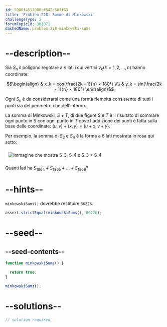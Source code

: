 ```yaml
---
id: 5900f4511000cf542c50ff63
title: 'Problem 228: Somme di Minkowski'
challengeType: 5
forumTopicId: 301871
dashedName: problem-228-minkowski-sums
---
```


# --description--

Sia $S_n$ il poligono regolare a $n$ lati i cui vertici $v_k (k = 1, 2, \ldots, n)$ hanno coordinate:

$$\begin{align} & x_k = cos(\frac{2k - 1}{n} × 180°) \\\\ & y_k = sin(\frac{2k - 1}{n} × 180°) \end{align}$$

Ogni $S_n$ è da considerarsi come una forma riempita consistente di tutti i punti sia del perimetro che dell'interno.

La somma di Minkowski, $S + T$, di due figure $S$ e $T$ è il risultato di sommare ogni punto in $S$ con ogni punto in $T$ dove l'addizione dei punti è fatta sulla base delle coordinate: $(u, v) + (x, y) = (u + x, v + y)$.

Per esempio, la somma di $S_3$ e $S_4$ è la forma a 6 lati mostrata in rosa qui sotto:

<img class="img-responsive center-block" alt="immagine che mostra S_3, S_4 e S_3 + S_4" src="https://cdn.freecodecamp.org/curriculum/project-euler/minkowski-sums.png" style="background-color: white; padding: 10px;" />

Quanti lati ha $S_{1864} + S_{1865} + \ldots + S_{1909}$?

# --hints--

`minkowskiSums()` dovrebbe restituire `86226`.

```js
assert.strictEqual(minkowskiSums(), 86226);
```

# --seed--

## --seed-contents--

```js
function minkowskiSums() {

  return true;
}

minkowskiSums();
```

# --solutions--

```js
// solution required
```
